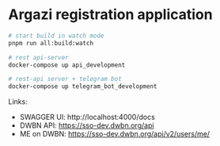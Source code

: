 # Argazi registration application

```bash
# start build in watch mode
pnpm run all:build:watch
```

```bash
# rest api-server
docker-compose up api_development
```

```bash
# rest-api server + telegram bot
docker-compose up telegram_bot_development
```

Links:
- SWAGGER UI: http://localhost:4000/docs
- DWBN API: https://sso-dev.dwbn.org/api
- ME on DWBN: https://sso-dev.dwbn.org/api/v2/users/me/
